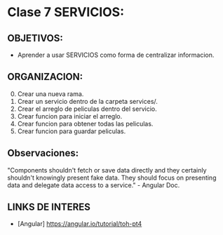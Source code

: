 # Clase 7 SERVICIOS:

## OBJETIVOS:

- Aprender a usar SERVICIOS como forma de centralizar informacion.

## ORGANIZACION:

0. Crear una nueva rama.
1. Crear un servicio dentro de la carpeta services/.
2. Crear el arreglo de peliculas dentro del servicio.
3. Crear funcion para iniciar el arreglo.
4. Crear funcion para obtener todas las peliculas.
5. Crear funcion para guardar peliculas.

## Observaciones:

"Components shouldn't fetch or save data directly and they certainly shouldn't knowingly present fake data. They should focus on presenting data and delegate data access to a service." - Angular Doc.

## LINKS DE INTERES

- [Angular] https://angular.io/tutorial/toh-pt4
